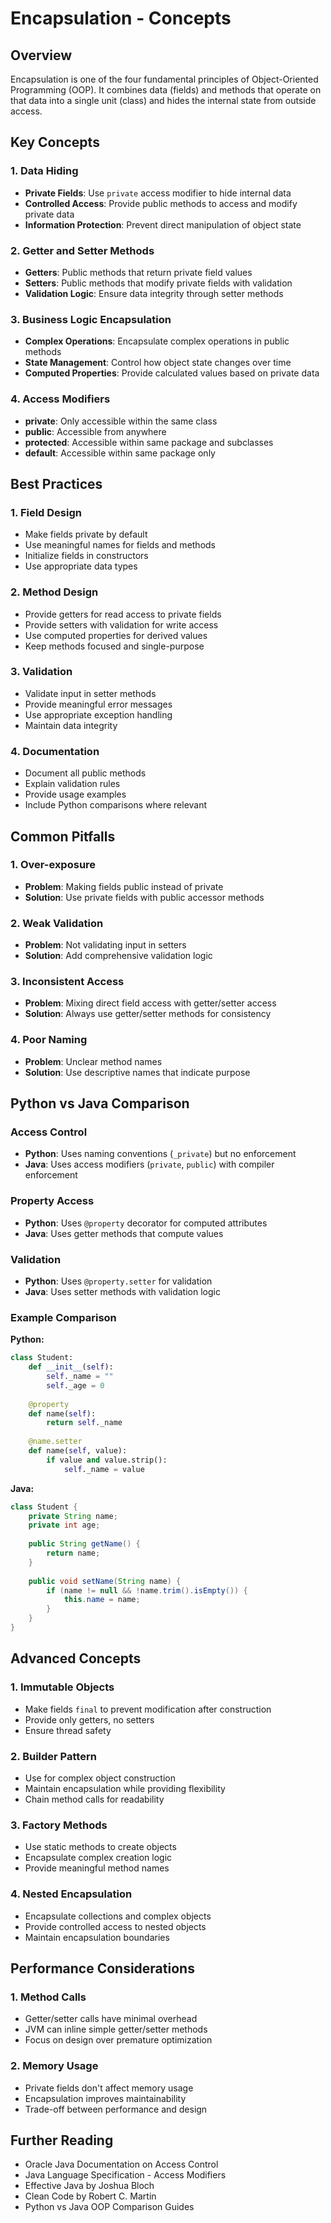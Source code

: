 # Encapsulation - Concepts

## Overview

Encapsulation is one of the four fundamental principles of Object-Oriented Programming (OOP). It combines data (fields) and methods that operate on that data into a single unit (class) and hides the internal state from outside access.

## Key Concepts

### 1. Data Hiding
- **Private Fields**: Use `private` access modifier to hide internal data
- **Controlled Access**: Provide public methods to access and modify private data
- **Information Protection**: Prevent direct manipulation of object state

### 2. Getter and Setter Methods
- **Getters**: Public methods that return private field values
- **Setters**: Public methods that modify private fields with validation
- **Validation Logic**: Ensure data integrity through setter methods

### 3. Business Logic Encapsulation
- **Complex Operations**: Encapsulate complex operations in public methods
- **State Management**: Control how object state changes over time
- **Computed Properties**: Provide calculated values based on private data

### 4. Access Modifiers
- **private**: Only accessible within the same class
- **public**: Accessible from anywhere
- **protected**: Accessible within same package and subclasses
- **default**: Accessible within same package only

## Best Practices

### 1. Field Design
- Make fields private by default
- Use meaningful names for fields and methods
- Initialize fields in constructors
- Use appropriate data types

### 2. Method Design
- Provide getters for read access to private fields
- Provide setters with validation for write access
- Use computed properties for derived values
- Keep methods focused and single-purpose

### 3. Validation
- Validate input in setter methods
- Provide meaningful error messages
- Use appropriate exception handling
- Maintain data integrity

### 4. Documentation
- Document all public methods
- Explain validation rules
- Provide usage examples
- Include Python comparisons where relevant

## Common Pitfalls

### 1. Over-exposure
- **Problem**: Making fields public instead of private
- **Solution**: Use private fields with public accessor methods

### 2. Weak Validation
- **Problem**: Not validating input in setters
- **Solution**: Add comprehensive validation logic

### 3. Inconsistent Access
- **Problem**: Mixing direct field access with getter/setter access
- **Solution**: Always use getter/setter methods for consistency

### 4. Poor Naming
- **Problem**: Unclear method names
- **Solution**: Use descriptive names that indicate purpose

## Python vs Java Comparison

### Access Control
- **Python**: Uses naming conventions (`_private`) but no enforcement
- **Java**: Uses access modifiers (`private`, `public`) with compiler enforcement

### Property Access
- **Python**: Uses `@property` decorator for computed attributes
- **Java**: Uses getter methods that compute values

### Validation
- **Python**: Uses `@property.setter` for validation
- **Java**: Uses setter methods with validation logic

### Example Comparison

**Python:**
```python
class Student:
    def __init__(self):
        self._name = ""
        self._age = 0
    
    @property
    def name(self):
        return self._name
    
    @name.setter
    def name(self, value):
        if value and value.strip():
            self._name = value
```

**Java:**
```java
class Student {
    private String name;
    private int age;
    
    public String getName() {
        return name;
    }
    
    public void setName(String name) {
        if (name != null && !name.trim().isEmpty()) {
            this.name = name;
        }
    }
}
```

## Advanced Concepts

### 1. Immutable Objects
- Make fields `final` to prevent modification after construction
- Provide only getters, no setters
- Ensure thread safety

### 2. Builder Pattern
- Use for complex object construction
- Maintain encapsulation while providing flexibility
- Chain method calls for readability

### 3. Factory Methods
- Use static methods to create objects
- Encapsulate complex creation logic
- Provide meaningful method names

### 4. Nested Encapsulation
- Encapsulate collections and complex objects
- Provide controlled access to nested objects
- Maintain encapsulation boundaries

## Performance Considerations

### 1. Method Calls
- Getter/setter calls have minimal overhead
- JVM can inline simple getter/setter methods
- Focus on design over premature optimization

### 2. Memory Usage
- Private fields don't affect memory usage
- Encapsulation improves maintainability
- Trade-off between performance and design

## Further Reading

- Oracle Java Documentation on Access Control
- Java Language Specification - Access Modifiers
- Effective Java by Joshua Bloch
- Clean Code by Robert C. Martin
- Python vs Java OOP Comparison Guides
